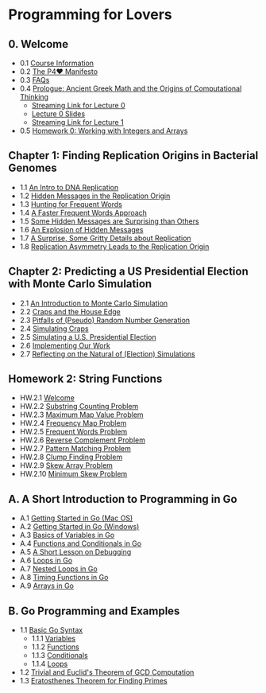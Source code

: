 # Programming for Lovers

## 0. Welcome

+ 0.1 [Course Information](00-Welcome.md#)
+ 0.2 [The P4❤️ Manifesto](00-Welcome.md#)
+ 0.3 [FAQs](00-Welcome.md#)
+ 0.4 [Prologue: Ancient Greek Math and the Origins of Computational Thinking](00-Welcome.md#)
  + [Streaming Link for Lecture 0](00-Welcome.md#)
  + [Lecture 0 Slides](00-Welcome.md#)
  + [Streaming Link for Lecture 1](00-Welcome.md#)
+ 0.5 [Homework 0: Working with Integers and Arrays ](00-Welcome.md#)


## Chapter 1: Finding Replication Origins in Bacterial Genomes

+ 1.1 [An Intro to DNA Replication](01-Genomes.md#)
+ 1.2 [Hidden Messages in the Replication Origin](01-Genomes.md#)
+ 1.3 [Hunting for Frequent Words](01-Genomes.md#)
+ 1.4 [A Faster Frequent Words Approach](01-Genomes.md#)
+ 1.5 [Some Hidden Messages are Surprising than Others](01-Genomes.md#)
+ 1.6 [An Explosion of Hidden Messages](01-Genomes.md#)
+ 1.7 [A Surprise, Some Gritty Details about Replication](01-Genomes.md#)
+ 1.8 [Replication Asymmetry Leads to the Replication Origin](01-Genomes.md#)


## Chapter 2: Predicting a US Presidential Election with Monte Carlo Simulation

+ 2.1 [An Introduction to Monte Carlo Simulation](02-Simulation.md#)
+ 2.2 [Craps and the House Edge](02-Simulation.md#)
+ 2.3 [Pitfalls of (Pseudo) Random Number Generation](02-Simulation.md#)
+ 2.4 [Simulating Craps](02-Simulation.md#)
+ 2.5 [Simulating a U.S. Presidential Election](02-Simulation.md#)
+ 2.6 [Implementing Our Work](02-Simulation.md#)
+ 2.7 [Reflecting on the Natural of (Election) Simulations](02-Simulation.md#)



## Homework 2: String Functions

+ HW.2.1 [Welcome](hw2-StringFunc.md#)
+ HW.2.2 [Substring Counting Problem](hw2-StringFunc.md#)
+ HW.2.3 [Maximum Map Value Problem](hw2-StringFunc.md#)
+ HW.2.4 [Frequency Map Problem](hw2-StringFunc.md#)
+ HW.2.5 [Frequent Words Problem](hw2-StringFunc.md#)
+ HW.2.6 [Reverse Complement Problem](hw2-StringFunc.md#)
+ HW.2.7 [Pattern Matching Problem](hw2-StringFunc.md#)
+ HW.2.8 [Clump Finding Problem](hw2-StringFunc.md#)
+ HW.2.9 [Skew Array Problem](hw2-StringFunc.md#)
+ HW.2.10 [Minimum Skew Problem](hw2-StringFunc.md#)



## A. A Short Introduction to Programming in Go

+ A.1  [Getting Started in Go (Mac OS)](A-GoIntro.md#)
+ A.2  [Getting Started in Go (Windows)](A-GoIntro.md#)
+ A.3  [Basics of Variables in Go](A-GoIntro.md#)
+ A.4  [Functions and Conditionals in Go](A-GoIntro.md#)
+ A.5  [A Short Lesson on Debugging](A-GoIntro.md#)
+ A.6 [Loops in Go](A-GoIntro.md#)
+ A.7 [Nested Loops in Go](A-GoIntro.md#)
+ A.8 [Timing Functions in Go](A-GoIntro.md#)
+ A.9 [Arrays in Go](A-GoIntro.md#)


## B. Go Programming and Examples

+ 1.1 [Basic Go Syntax](B-GoSyntax.md#)
  + 1.1.1 [Variables](B-GoSyntax.md#)
  + 1.1.2 [Functions](B-GoSyntax.md#)
  + 1.1.3 [Conditionals](B-GoSyntax.md#)
  + 1.1.4 [Loops](B-GoSyntax.md#)
+ 1.2 [Trivial and Euclid's Theorem of GCD Computation](B-GoSyntax.md#)
+ 1.3 [Eratosthenes Theorem for Finding Primes](B-GoSyntax.md#)



